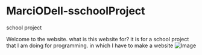 # MarciODell-sschoolProject
school project

Welcome to the website.
what is this website for?
it is for a school project that I am doing for programming. in which I have to make a website 
![Image](https://github.com/user-attachments/assets/dd01f933-4004-4953-b044-4dd79c407aa5)
